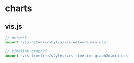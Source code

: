 # charts

## vis.js

```js
// network
import 'vis-network/styles/vis-network.min.css'

// timeline graph2d
import 'vis-timeline/styles/vis-timeline-graph2d.min.css'

```
